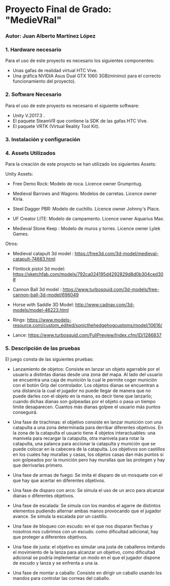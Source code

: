 # Proyecto Final de Grado: "MedieVRal"

### Autor: Juan Alberto Martínez López

### 1. Hardware necesario

Para el uso de este proyecto es necesario los siguientes componentes:

* Unas gafas de realidad virtual HTC Vive.
* Una gráfica NVIDIA Asus Dual GTX 1060 3GB(mínimo) para el correcto funcionamiento del proyecto).

### 2. Software Necesario

Para el uso de este proyecto es necesario el siguiente software:

* Unity V.2017.3 .
* El paquete SteamVR que contiene la SDK de las gafas HTC Vive.
* El paquete VRTK (Virtual Reality Tool Kit).

### 3. Instalación y configuración

### 4. Assets Utilizados

Para la creación de este proyecto se han utilizado los siguientes Assets:

Unity Assets:

* Free Demo Rock: Modelo de roca. Licence owner Grumpntug.

* Medieval Barrows and Wagons: Modelos de carretas. Licence owner Kiria.

* Steel Dagger PBR: Modelo de cuchillo. Licence owner Johnny's Place.

* UF Creator LITE: Modelo de campamento. Licence owner Aquarius Max.

* Medieval Stone Keep : Modelo de muros y torres. Licence owner Lylek Games.

Otros:

* Medieval catapult 3d model : https://free3d.com/3d-model/medieval-catapult-74683.html

* Flintlock pistol 3d model: https://sketchfab.com/models/792ca024195d4292829d8d0b304ced30#

* Cannon Ball 3d model : https://www.turbosquid.com/3d-models/free-cannon-ball-3d-model/696049

* Horse with Saddle 3D Model: http://www.cadnav.com/3d-models/model-46223.html

* Rings: https://www.models-resource.com/custom_edited/sonicthehedgehogcustoms/model/10616/

* Lance: https://www.turbosquid.com/FullPreview/Index.cfm/ID/1286837

### 5. Descripción de las pruebas

El juego consta de las siguientes pruebas:

* Lanzamiento de objetos: Consiste en lanzar un objeto agarrable por el usuario a distintas dianas desde una zona del mapa. Al lado del usuario se encuentra una caja de munición la cual le permite coger munición con el botón Grip del controlador. Los objetos dianas  se encuentran a una distancia la cual el jugador no puede llegar de manera que no puede darles con el objeto en la mano, es decir tiene que lanzarlo; cuando dichas dianas son golpeadas por el objeto o pasa un tiempo limite desaparecen. Cuantos más dianas golpee el usuario más puntos conseguirá.

* Una fase de tirachinas: el objetivo consiste en lanzar munición con una catapulta a una zona determinada para derribar diferentes objetivos. En la zona de la catapulta el usuario tiene 4 objetos interactuables: una manivela para recargar la catapulta, otra manivela para rotar la catapulta, una palanca para accionar la catapulta y munición que se puede colocar en la cabecera de la catapulta. Los objetivos son castillos en los cuales hay murallas y casas, los objetos casas dan más puntos si son golpeados por la munición pero hay murallas que las protegen y hay que derrivarlas primero.   
	
* Una fase de armas de fuego: Se imita el disparo de un mosquete con el que hay que acertar en diferentes objetivos.
	
* Una fase de disparo con arco: Se simula el uso de un arco para alcanzar dianas o diferentes objetivos.
	
* Una fase de escalada: Se simula con los mandos el agarre de distintos elementos pudiendo alternar ambas manos provocando que el jugador avance. Se simula la escalada por un castillo.
	
* Una fase de bloqueo con escudo: en el que nos disparan flechas y nosotros nos cubrimos con un escudo. como dificultad adicional, hay que proteger a diferentes objetivos.

* Una fase de justa: el objetivo es simular una justa de caballeros imitando el movimiento de la lanza para alcanzar un objetivo, como dificultad adicional se podría implementar un modo en el que el jugador dispone de escudo y lanza y se enfrenta a una ia. 
	
* Una fase de montar a caballo: Consiste en dirigir un caballo usando los mandos para controlar las correas del caballo.



